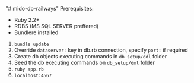 "# mido-db-railways" 
Prerequisites: 
* Ruby 2.2+
* RDBS (MS SQL SERVER preffered)
* Bundlere installed

1. `bundle update`
2. Override `dataserver:` key in db.rb connection, specify `port:` if required
3. Create db objects executing commands in `db_setup/ddl` folder
4. Seed the db executing commands on `db_setup/dml` folder
5. `ruby app.rb`
6. `localhost:4567`
